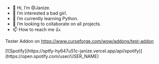 - 👋 Hi, I’m @Janize.
- 👀 I’m interested a bad girl.
- 🌱 I’m currently learning Python.
- 💞️ I’m looking to collaborate on all projects.
- 📫 How to reach me 👍.


Tester Addon on https://www.curseforge.com/wow/addons/test-addon
<!---
Janize/Janize is a ✨ special ✨ repository because its `README.md` (this file) appears on your GitHub profile.
You can click the Preview link to take a look at your changes.
--->[![Spotify](https://sptfy-hy647u51c-janize.vercel.app/api/spotify)](https://open.spotify.com/user/USER_NAME)
